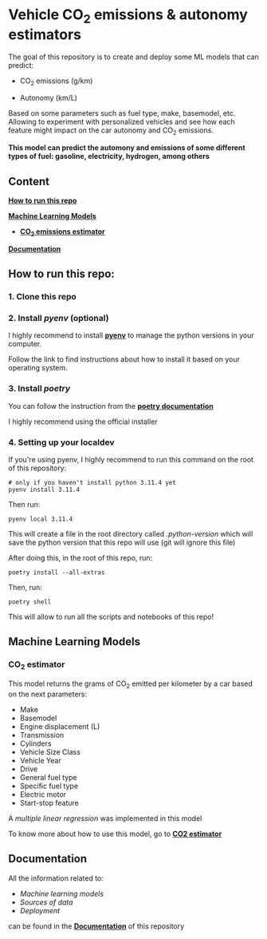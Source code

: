 # Vehicle CO<sub>2</sub> emissions & autonomy estimators

The goal of this repository is to create and deploy some ML models that can predict:

- CO<sub>2</sub> emissions (g/km)

- Autonomy (km/L)

Based on some parameters such as fuel type, make, basemodel, etc. Allowing to experiment with personalized vehicles and see how each feature might impact on the car autonomy and CO<sub>2</sub> emissions. 

**This model can predict the automony and emissions of some different types of fuel: gasoline, electricity, hydrogen, among others**

## Content

[**How to run this repo**](#how-to-run-this-repo)

[**Machine Learning Models**](#machine-learning-models)

- [**CO<sub>2</sub> emissions estimator**](#co2-estimator)

[**Documentation**](#documentation)


## How to run this repo:

### 1. Clone this repo

### 2. Install *pyenv* (optional)

I highly recommend to install [**pyenv**](https://github.com/pyenv/pyenv?tab=readme-ov-file#installation) to manage the python versions in your computer.

Follow the link to find instructions about how to install it based on your operating system.

### 3. Install *poetry*

You can follow the instruction from the [**poetry documentation**](https://python-poetry.org/docs/#installing-with-the-official-installer)

I highly recommend using the official installer

### 4. Setting up your localdev

If you're using pyenv, I highly recommend to run this command on the root of this repository:

    # only if you haven't install python 3.11.4 yet
    pyenv install 3.11.4 

Then run:

    pyenv local 3.11.4

This will create a file in the root directory called *.python-version* which will save the python version that this repo will use (git will ignore this file)

After doing this, in the root of this repo, run:

    poetry install --all-extras

Then, run:

    poetry shell

This will allow to run all the scripts and notebooks of this repo!

## Machine Learning Models

### CO<sub>2</sub> estimator

This model returns the grams of CO<sub>2</sub> emitted per kilometer by a car based on the next parameters:

- Make
- Basemodel
- Engine displacement (L)
- Transmission
- Cylinders
- Vehicle Size Class
- Vehicle Year
- Drive
- General fuel type
- Specific fuel type
- Electric motor
- Start-stop feature

A *multiple linear regression* was implemented in this model

To know more about how to use this model, go to [**CO2 estimator**](https://emmanuelmald.github.io/MLOps-vehicle-analysis/machine_learning/)

## Documentation

All the information related to: 
- *Machine learning models*
- *Sources of data*
- *Deployment*

can be found in the [**Documentation**](https://emmanuelmald.github.io/MLOps-vehicle-analysis/) of this repository




